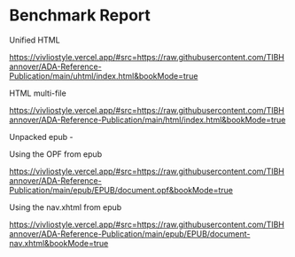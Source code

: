 # Benchmark Report

Unified HTML

https://vivliostyle.vercel.app/#src=https://raw.githubusercontent.com/TIBHannover/ADA-Reference-Publication/main/uhtml/index.html&bookMode=true

HTML multi-file

https://vivliostyle.vercel.app/#src=https://raw.githubusercontent.com/TIBHannover/ADA-Reference-Publication/main/html/index.html&bookMode=true

Unpacked epub - 

Using the OPF from epub

https://vivliostyle.vercel.app/#src=https://raw.githubusercontent.com/TIBHannover/ADA-Reference-Publication/main/epub/EPUB/document.opf&bookMode=true 

Using the nav.xhtml from epub

https://vivliostyle.vercel.app/#src=https://raw.githubusercontent.com/TIBHannover/ADA-Reference-Publication/main/epub/EPUB/document-nav.xhtml&bookMode=true

